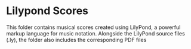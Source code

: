 # Lilypond Scores
This folder contains musical scores created using LilyPond, a powerful markup language for music notation. Alongside the LilyPond source files (.ly), the folder also includes the corresponding PDF files
